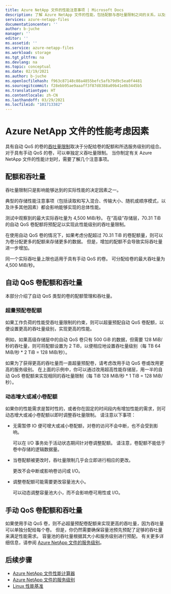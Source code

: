 ```yaml
---
title: Azure NetApp 文件的性能注意事项 | Microsoft Docs
description: 了解 Azure NetApp 文件的性能，包括配额与吞吐量限制之间的关系，以及如何动态增大/减小卷配额。
services: azure-netapp-files
documentationcenter: ''
author: b-juche
manager: ''
editor: ''
ms.assetid: ''
ms.service: azure-netapp-files
ms.workload: storage
ms.tgt_pltfrm: na
ms.devlang: na
ms.topic: conceptual
ms.date: 02/19/2021
ms.author: b-juche
ms.openlocfilehash: f963c87148c08a4855befc5afb79d9c5ea0f4481
ms.sourcegitcommit: f28ebb95ae9aaaff3f87d8388a09b41e0b3445b5
ms.translationtype: HT
ms.contentlocale: zh-CN
ms.lasthandoff: 03/29/2021
ms.locfileid: "101713382"
---
```

# <a name="performance-considerations-for-azure-netapp-files"></a>Azure NetApp 文件的性能考虑因素

具有自动 QoS 的卷的[吞吐量限制](azure-netapp-files-service-levels.md)取决于分配给卷的配额和所选服务级别的组合。 对于具有手动 QoS 的卷，可以单独定义吞吐量限制。 当你制定有关 Azure NetApp 文件的性能计划时，需要了解几个注意事项。 

## <a name="quota-and-throughput"></a>配额和吞吐量  

吞吐量限制只是影响能够达到的实际性能的决定因素之一。  

典型的存储性能注意事项（包括读取和写入混合、传输大小、随机或顺序模式，以及许多其他因素）都会影响能够实现的总体性能。  

测试中观察到的最大实际吞吐量为 4,500 MiB/秒。  在“高级”存储层，70.31 TiB 的自动 QoS 卷配额将预配足以实现此性能级别的吞吐量限制。  

在使用自动 QoS 卷的情况下，如果考虑分配超过 70.31 TiB 的卷配额量，则可以为卷分配更多的配额来存储更多的数据。 但是，增加的配额不会导致实际吞吐量进一步增加。  

同一个实际吞吐量上限也适用于具有手动 QoS 的卷。 可分配给卷的最大吞吐量为 4,500 MiB/秒。

## <a name="automatic-qos-volume-quota-and-throughput"></a>自动 QoS 卷配额和吞吐量

本部分介绍了自动 QoS 类型的卷的配额管理和吞吐量。

### <a name="overprovisioning-the-volume-quota"></a>超量预配卷配额

如果工作负荷的性能受吞吐量限制的约束，则可以超量预配自动 QoS 卷配额，以便设置更高的吞吐量级别，实现更高的性能。  

例如，如果高级存储层中的自动 QoS 卷只有 500 GiB 的数据，但需要 128 MiB/秒的吞吐量，则可将配额设置为 2 TiB，以便相应地设置吞吐量级别（每 TB 64 MiB/秒 * 2 TiB = 128 MiB/秒）。  

如果为了获得更高的吞吐量而一直超量预配卷，请考虑改用手动 QoS 卷或改用更高的服务级别。  在上面的示例中，你可以通过改用超高性能存储层，用一半的自动 QoS 卷配额来实现相同的吞吐量限制（每 TiB 128 MiB/秒 * 1 TiB = 128 MiB/秒）。

### <a name="dynamically-increasing-or-decreasing-volume-quota"></a>动态增大或减小卷配额

如果你的性能需求是暂时性的，或者你在固定的时间段内有增加性能的需求，则可动态增大或减小卷配额以即时调整吞吐量限制。  请注意以下事项： 

* 无需暂停 IO 便可增大或减小卷配额，对卷的访问不会中断，也不会受到影响。  

    可以在 I/O 事务处于活动状态期间针对卷调整配额。  请注意，卷配额不能低于卷中存储的逻辑数据量。

* 当卷配额被更改时，吞吐量限制几乎会立即进行相应的更改。 

    更改不会中断或影响卷访问或 I/O。  

* 调整卷配额可能需要更改容量池大小。  

    可以动态调整容量池大小，而不会影响卷可用性或 I/O。

## <a name="manual-qos-volume-quota-and-throughput"></a>手动 QoS 卷配额和吞吐量 

如果使用手动 QoS 卷，则不必超量预配卷配额来实现更高的吞吐量，因为吞吐量可以单独分配给每个卷。 但是，你仍然需要确保容量池预先预配了足够的吞吐量来满足性能需求。 容量池的吞吐量根据其大小和服务级别进行预配。 有关更多详细信息，请参阅 [Azure NetApp 文件的服务级别](azure-netapp-files-service-levels.md)。


## <a name="next-steps"></a>后续步骤

- [Azure NetApp 文件性能计算器](https://cloud.netapp.com/azure-netapp-files/tco?hs_preview=tIKQbfoF-41214739590)
- [Azure NetApp 文件的服务级别](azure-netapp-files-service-levels.md)
- [Linux 性能基准](performance-benchmarks-linux.md)
